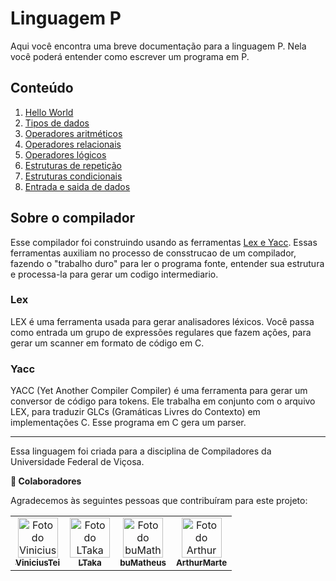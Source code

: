 # Linguagem P

Aqui você encontra uma breve documentação para a linguagem P. Nela você poderá entender como escrever um programa em P.

## Conteúdo

1. [Hello World](hello-world.md)
2. [Tipos de dados](tipos-dados.md)
3. [Operadores aritméticos](operadores-aritmeticos.md)
4. [Operadores relacionais](operadores-relacionais.md)
5. [Operadores lógicos](operadores-logicos.md)
6. [Estruturas de repetição](repeticao.md)
7. [Estruturas condicionais](condicionais.md)
8. [Entrada e saida de dados](entrada-saida.md)

## Sobre o compilador

Esse compilador foi construindo usando as ferramentas [Lex e Yacc](http://dinosaur.compilertools.net/). Essas ferramentas auxiliam no processo de consstrucao de um compilador, fazendo o "trabalho duro"  para ler o programa fonte, entender sua estrutura e processa-la para gerar um codigo intermediario.

### Lex

LEX é uma ferramenta usada para gerar analisadores léxicos. Você passa como entrada um grupo de expressões regulares que fazem ações, para gerar um scanner em formato de código em C.

### Yacc

YACC (Yet Another Compiler Compiler) é uma ferramenta para gerar um conversor de código para tokens. Ele trabalha em conjunto com o arquivo LEX, para traduzir GLCs (Gramáticas Livres do Contexto) em implementações C. Esse programa em C gera um parser.

---

Essa linguagem foi criada para a disciplina de Compiladores da Universidade Federal de Viçosa.

**🤝 Colaboradores**

Agradecemos às seguintes pessoas que contribuíram para este projeto:

<table>
  <tr>
    <td align="center">
      <a href="https://github.com/ViniciusTei">
        <img src="https://github.com/ViniciusTei.png" width="64px;" alt="Foto do Vinicius no GitHub"/><br>
        <sub>
          <b>ViniciusTei</b>
        </sub>
      </a>
    </td>
    <td align="center">
      <a href="https://github.com/LTaka">
        <img src="https://github.com/LTaka.png" width="64px;" alt="Foto do LTaka no GitHub"/><br>
        <sub>
          <b>LTaka</b>
        </sub>
      </a>
    </td>
    <td align="center">
      <a href="https://github.com/buMatheus">
        <img src="https://github.com/buMatheus.png" width="64px;" alt="Foto do buMatheus no GitHub"/><br>
        <sub>
          <b>buMatheus</b>
        </sub>
      </a>
    </td>
    <td align="center">
      <a href="https://github.com/ArthurMarte">
        <img src="https://github.com/ArthurMarte.png" width="64px;" alt="Foto do ArthurMarte no GitHub"/><br>
        <sub>
          <b>ArthurMarte</b>
        </sub>
      </a>
    </td>
  </tr>
</table>